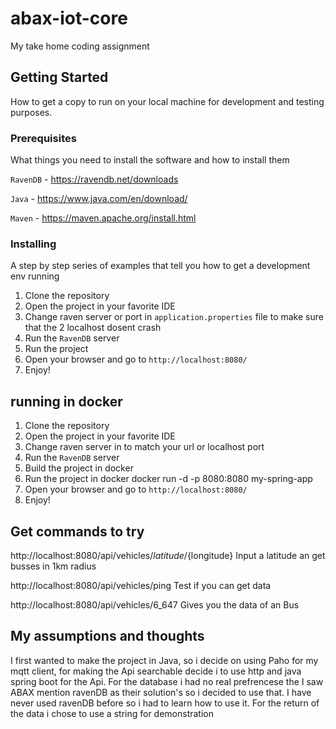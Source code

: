 # abax-iot-core

My take home coding assignment


## Getting Started

How to get a copy to run on your local machine for development and testing purposes.

### Prerequisites

What things you need to install the software and how to install them

```RavenDB``` - https://ravendb.net/downloads

```Java``` - https://www.java.com/en/download/

```Maven``` - https://maven.apache.org/install.html

### Installing

A step by step series of examples that tell you how to get a development env running

1. Clone the repository
2. Open the project in your favorite IDE
3. Change raven server or port in ```application.properties``` file to make sure that the 2 localhost dosent crash
4. Run the ```RavenDB``` server
5. Run the project
6. Open your browser and go to ```http://localhost:8080/```
7. Enjoy!

## running in docker

1. Clone the repository
2. Open the project in your favorite IDE
3. Change raven server in to match your url or localhost port
4. Run the ```RavenDB``` server
5. Build the project in docker
6. Run the project in docker docker run -d -p 8080:8080  my-spring-app
7. Open your browser and go to ```http://localhost:8080/```
8. Enjoy!

## Get commands to try

http://localhost:8080/api/vehicles/${latitude}/${longitude} Input a latitude an get busses in 1km radius

http://localhost:8080/api/vehicles/ping Test if you can get data

http://localhost:8080/api/vehicles/6_647 Gives you the data of an Bus

## My assumptions and thoughts

I first wanted to make the project in Java, so i decide on using Paho for my mqtt client, for making the Api searchable decide i
to use http and java spring boot for the Api. For the database i had no real prefrencese the I saw ABAX mention ravenDB as their solution's so
i decided to use that. I have never used ravenDB before so i had to learn how to use it. For the return of the data i chose to use a string for demonstration